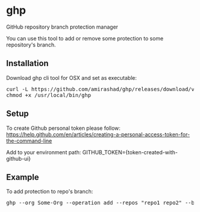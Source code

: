 # ghp
GitHub repository branch protection manager

You can use this tool to add or remove some protection to some repository's branch.

## Installation
Download ghp cli tool for OSX and set as executable: 
<pre>curl -L https://github.com/amirashad/ghp/releases/download/v0.0.1/ghp_darwin_amd64 -o /usr/local/bin/ghp
chmod +x /usr/local/bin/ghp</pre>

## Setup
To create Github personal token please follow: https://help.github.com/en/articles/creating-a-personal-access-token-for-the-command-line

Add to your environment path: GITHUB_TOKEN={token-created-with-github-ui}

## Example
To add protection to repo's branch: 
<pre>ghp --org Some-Org --operation add --repos "repo1 repo2" --branches "develop master" --protection "security/snyk - Dockerfile (...), security/snyk - build.gradle (...)"</pre>

